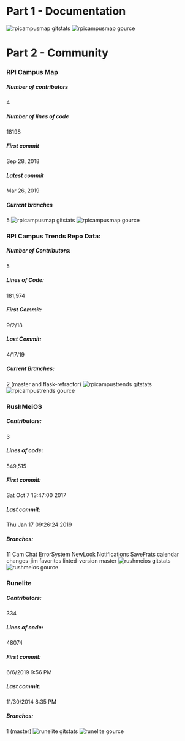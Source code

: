 # Part 1 - Documentation
![rpicampusmap gitstats](rpicampusmap-gitstats.png)
![rpicampusmap gource](rpicampusmap-gource.png)

# Part 2 - Community
### RPI Campus Map
##### Number of contributors
4
##### Number of lines of code
18198
##### First commit
Sep 28, 2018
##### Latest commit
Mar 26, 2019 
##### Current branches
5
![rpicampusmap gitstats](rpicampusmap-gitstats.png)
![rpicampusmap gource](rpicampusmap-gource.png)
### RPI Campus Trends Repo Data:
##### Number of Contributors: 
5
##### Lines of Code: 
181,974
##### First Commit: 
9/2/18
##### Last Commit: 
4/17/19
##### Current Branches: 
2 (master and flask-refractor)
![rpicampustrends gitstats](rpicampustrends-gitstats.png)
![rpicampustrends gource](rpicampustrends-gource.png)
### RushMeiOS 
##### Contributors: 
3 
##### Lines of code: 
549,515 
##### First commit: 
Sat Oct 7 13:47:00 2017 
##### Last commit: 
Thu Jan 17 09:26:24 2019 
##### Branches: 
11 
Cam Chat ErrorSystem NewLook Notifications SaveFrats calendar changes-jim favorites linted-version master
![rushmeios gitstats](rushmeios-gitstats.png)
![rushmeios gource](rushmeios-gource.png)
### Runelite 
##### Contributors: 
334 
##### Lines of code: 
48074
##### First commit: 
6/6/2019 9:56 PM 
##### Last commit: 
11/30/2014 8:35 PM
##### Branches: 
1 (master)
![runelite gitstats](runelite-gitstats.png)
![runelite gource](runelite-gource.png)

